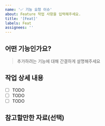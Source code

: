 ```yaml
---
name: '✅ 기능 요청 이슈'
about: Feature 작업 사항을 입력해주세요.
title: '[Feat]'
labels: Feat
assignees: ''
---
```


## 어떤 기능인가요?

> 추가하려는 기능에 대해 간결하게 설명해주세요

<!-- 추가하려는 기능에 대해 적어주세요. -->

## 작업 상세 내용

-   [ ] TODO
-   [ ] TODO
-   [ ] TODO

## 참고할만한 자료(선택)

<!-- 참고할만한 자료가 없다면 삭제해주세요. -->
